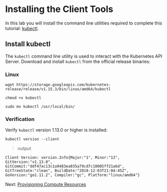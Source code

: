 # Installing the Client Tools

In this lab you will install the command line utilities required to complete this tutorial: [kubectl](https://kubernetes.io/docs/tasks/tools/install-kubectl).


## Install kubectl

The `kubectl` command line utility is used to interact with the Kubernetes API Server. Download and install `kubectl` from the official release binaries:


### Linux

```
wget https://storage.googleapis.com/kubernetes-release/release/v1.15.3/bin/linux/amd64/kubectl
```

```
chmod +x kubectl
```

```
sudo mv kubectl /usr/local/bin/
```

### Verification

Verify `kubectl` version 1.13.0 or higher is installed:

```
kubectl version --client
```

> output

```
Client Version: version.Info{Major:"1", Minor:"13", GitVersion:"v1.13.0", GitCommit:"ddf47ac13c1a9483ea035a79cd7c10005ff21a6d", GitTreeState:"clean", BuildDate:"2018-12-03T21:04:45Z", GoVersion:"go1.11.2", Compiler:"gc", Platform:"linux/amd64"}
```

Next: [Provisioning Compute Resources](03-compute-resources.md)
